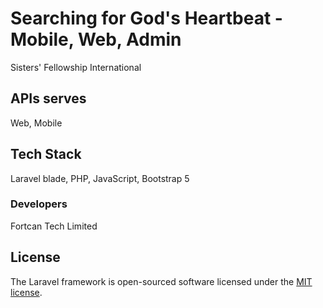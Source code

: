 # Searching for God's Heartbeat - Mobile, Web, Admin
Sisters' Fellowship International

## APIs serves
Web, Mobile

## Tech Stack
Laravel blade, PHP, JavaScript, Bootstrap 5

### Developers
Fortcan Tech Limited

## License
The Laravel framework is open-sourced software licensed under the [MIT license](https://opensource.org/licenses/MIT).
